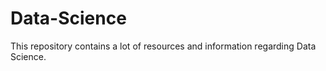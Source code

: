 # Data-Science

This repository contains a lot of resources and information regarding Data Science.
